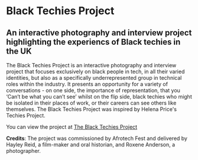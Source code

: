 # Black Techies Project
## An interactive photography and interview project highlighting the experiencs of Black techies in the UK

The Black Techies Project is an interactive photography and interview project that focuses exclusively on black people in tech, in all their varied identities, but also as a specifically underrepresented group in technical roles within the industry. It presents an opportunity for a variety of conversations - on one side, the importance of representation, that you ‘Can’t be what you can’t see’ whilst on the flip side, black techies who might be isolated in their places of work, or their careers can see others like themselves. The Black Techies Project was inspired by Helena Price's Techies Project.

You can view the project at [The Black Techies Project](https://black-techies-project.netlify.com/ "The Black Techies Project")

**Credits**: The project was commissioned by Afrotech Fest and delivered by Hayley Reid, a film-maker and oral historian, and Roxene Anderson, a photographer.